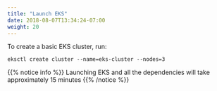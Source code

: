```yaml
---
title: "Launch EKS"
date: 2018-08-07T13:34:24-07:00
weight: 20
---
```


To create a basic EKS cluster, run:
```
eksctl create cluster --name=eks-cluster --nodes=3
```
{{% notice info %}}
Launching EKS and all the dependencies will take approximately 15 minutes
{{% /notice %}}
